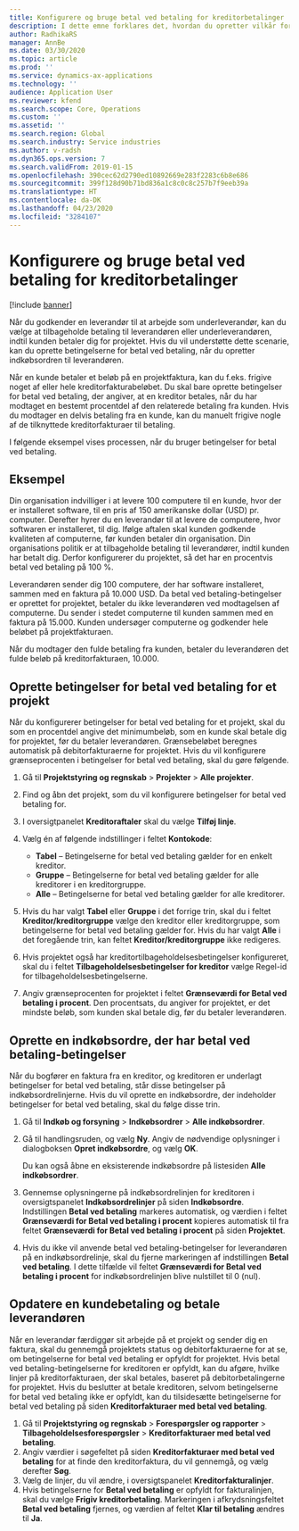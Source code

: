 ```yaml
---
title: Konfigurere og bruge betal ved betaling for kreditorbetalinger
description: I dette emne forklares det, hvordan du opretter vilkår for betal ved betaling, så du kan frigive delvise kreditorbetalinger baseret på debitorbetalinger.
author: RadhikaRS
manager: AnnBe
ms.date: 03/30/2020
ms.topic: article
ms.prod: ''
ms.service: dynamics-ax-applications
ms.technology: ''
audience: Application User
ms.reviewer: kfend
ms.search.scope: Core, Operations
ms.custom: ''
ms.assetid: ''
ms.search.region: Global
ms.search.industry: Service industries
ms.author: v-radsh
ms.dyn365.ops.version: 7
ms.search.validFrom: 2019-01-15
ms.openlocfilehash: 390cec62d2790ed10892669e283f2283c6b8e686
ms.sourcegitcommit: 399f128d90b71bd836a1c8c0c8c257b7f9eeb39a
ms.translationtype: HT
ms.contentlocale: da-DK
ms.lasthandoff: 04/23/2020
ms.locfileid: "3284107"
---
```

# <a name="set-up-and-use-pay-when-paid-vendor-payments"></a>Konfigurere og bruge betal ved betaling for kreditorbetalinger

[!include [banner](../includes/banner.md)]

Når du godkender en leverandør til at arbejde som underleverandør, kan du vælge at tilbageholde betaling til leverandøren eller underleverandøren, indtil kunden betaler dig for projektet. Hvis du vil understøtte dette scenarie, kan du oprette betingelserne for betal ved betaling, når du opretter indkøbsordren til leverandøren.

Når en kunde betaler et beløb på en projektfaktura, kan du f.eks. frigive noget af eller hele kreditorfakturabeløbet. Du skal bare oprette betingelser for betal ved betaling, der angiver, at en kreditor betales, når du har modtaget en bestemt procentdel af den relaterede betaling fra kunden. Hvis du modtager en delvis betaling fra en kunde, kan du manuelt frigive nogle af de tilknyttede kreditorfakturaer til betaling.

I følgende eksempel vises processen, når du bruger betingelser for betal ved betaling.

## <a name="example"></a>Eksempel

Din organisation indvilliger i at levere 100 computere til en kunde, hvor der er installeret software, til en pris af 150 amerikanske dollar (USD) pr. computer. Derefter hyrer du en leverandør til at levere de computere, hvor softwaren er installeret, til dig. Ifølge aftalen skal kunden godkende kvaliteten af computerne, før kunden betaler din organisation. Din organisations politik er at tilbageholde betaling til leverandører, indtil kunden har betalt dig. Derfor konfigurerer du projektet, så det har en procentvis betal ved betaling på 100 %.

Leverandøren sender dig 100 computere, der har software installeret, sammen med en faktura på 10.000 USD. Da betal ved betaling-betingelser er oprettet for projektet, betaler du ikke leverandøren ved modtagelsen af computerne. Du sender i stedet computerne til kunden sammen med en faktura på 15.000. Kunden undersøger computerne og godkender hele beløbet på projektfakturaen.

Når du modtager den fulde betaling fra kunden, betaler du leverandøren det fulde beløb på kreditorfakturaen, 10.000.

## <a name="set-up-pwp-terms-for-a-project"></a>Oprette betingelser for betal ved betaling for et projekt

Når du konfigurerer betingelser for betal ved betaling for et projekt, skal du som en procentdel angive det minimumbeløb, som en kunde skal betale dig for projektet, før du betaler leverandøren. Grænsebeløbet beregnes automatisk på debitorfakturaerne for projektet. Hvis du vil konfigurere grænseprocenten i betingelser for betal ved betaling, skal du gøre følgende.

1. Gå til **Projektstyring og regnskab** \> **Projekter** \> **Alle projekter**.
2. Find og åbn det projekt, som du vil konfigurere betingelser for betal ved betaling for.
3. I oversigtpanelet **Kreditoraftaler** skal du vælge **Tilføj linje**.
3. Vælg én af følgende indstillinger i feltet **Kontokode**:

    - **Tabel** – Betingelserne for betal ved betaling gælder for en enkelt kreditor.
    - **Gruppe** – Betingelserne for betal ved betaling gælder for alle kreditorer i en kreditorgruppe.
    - **Alle** – Betingelserne for betal ved betaling gælder for alle kreditorer.

4. Hvis du har valgt **Tabel** eller **Gruppe** i det forrige trin, skal du i feltet **Kreditor/kreditorgruppe** vælge den kreditor eller kreditorgruppe, som betingelserne for betal ved betaling gælder for. Hvis du har valgt **Alle** i det foregående trin, kan feltet **Kreditor/kreditorgruppe** ikke redigeres.
5. Hvis projektet også har kreditortilbageholdelsesbetingelser konfigureret, skal du i feltet **Tilbageholdelsesbetingelser for kreditor** vælge Regel-id for tilbageholdelsesbetingelserne.
6. Angiv grænseprocenten for projektet i feltet **Grænseværdi for Betal ved betaling i procent**. Den procentsats, du angiver for projektet, er det mindste beløb, som kunden skal betale dig, før du betaler leverandøren.

## <a name="create-a-po-that-has-pwp-terms"></a>Oprette en indkøbsordre, der har betal ved betaling-betingelser

Når du bogfører en faktura fra en kreditor, og kreditoren er underlagt betingelser for betal ved betaling, står disse betingelser på indkøbsordrelinjerne. Hvis du vil oprette en indkøbsordre, der indeholder betingelser for betal ved betaling, skal du følge disse trin.

1. Gå til **Indkøb og forsyning** \> **Indkøbsordrer** \> **Alle indkøbsordrer**.
2. Gå til handlingsruden, og vælg **Ny**. Angiv de nødvendige oplysninger i dialogboksen **Opret indkøbsordre**, og vælg **OK**.

    Du kan også åbne en eksisterende indkøbsordre på listesiden **Alle indkøbsordrer**.

4. Gennemse oplysningerne på indkøbsordrelinjen for kreditoren i oversigtspanelet **Indkøbsordrelinjer** på siden **Indkøbsordre**. Indstillingen **Betal ved betaling** markeres automatisk, og værdien i feltet **Grænseværdi for Betal ved betaling i procent** kopieres automatisk til fra feltet **Grænseværdi for Betal ved betaling i procent** på siden **Projektet**.
6. Hvis du ikke vil anvende betal ved betaling-betingelser for leverandøren på en indkøbsordrelinje, skal du fjerne markeringen af indstillingen **Betal ved betaling**. I dette tilfælde vil feltet **Grænseværdi for Betal ved betaling i procent** for indkøbsordrelinjen blive nulstillet til 0 (nul).

## <a name="update-a-customer-payment-and-pay-the-vendor"></a>Opdatere en kundebetaling og betale leverandøren

Når en leverandør færdiggør sit arbejde på et projekt og sender dig en faktura, skal du gennemgå projektets status og debitorfakturaerne for at se, om betingelserne for betal ved betaling er opfyldt for projektet. Hvis betal ved betaling-betingelserne for kreditoren er opfyldt, kan du afgøre, hvilke linjer på kreditorfakturaen, der skal betales, baseret på debitorbetalingerne for projektet. Hvis du beslutter at betale kreditoren, selvom betingelserne for betal ved betaling ikke er opfyldt, kan du tilsidesætte betingelserne for betal ved betaling på siden **Kreditorfakturaer med betal ved betaling**.

1. Gå til **Projektstyring og regnskab** \> **Forespørgsler og rapporter** \> **Tilbageholdelsesforespørgsler** \> **Kreditorfakturaer med betal ved betaling**.
2. Angiv værdier i søgefeltet på siden **Kreditorfakturaer med betal ved betaling** for at finde den kreditorfaktura, du vil gennemgå, og vælg derefter **Søg**.
3. Vælg de linjer, du vil ændre, i oversigtspanelet **Kreditorfakturalinjer**.
4. Hvis betingelserne for **Betal ved betaling** er opfyldt for fakturalinjen, skal du vælge **Frigiv kreditorbetaling**. Markeringen i afkrydsningsfeltet **Betal ved betaling** fjernes, og værdien af feltet **Klar til betaling** ændres til **Ja**.
